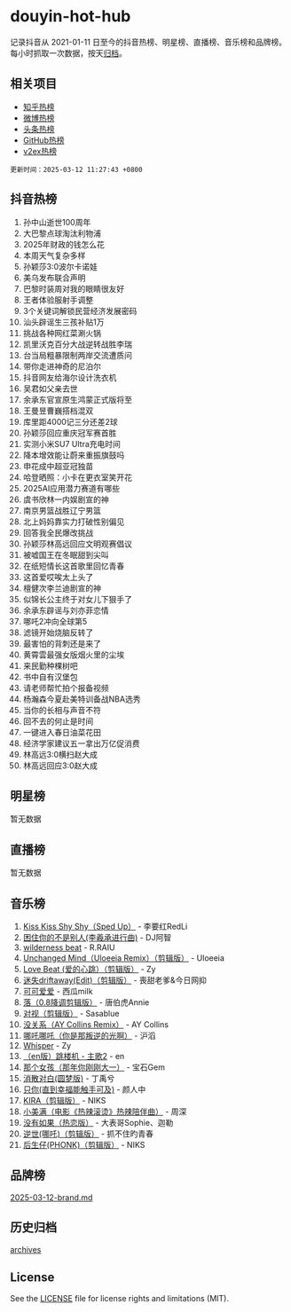 # douyin-hot-hub

记录抖音从 2021-01-11 日至今的抖音热榜、明星榜、直播榜、音乐榜和品牌榜。每小时抓取一次数据，按天[归档](archives)。

## 相关项目

- [知乎热榜](https://github.com/lonnyzhang423/zhihu-hot-hub)
- [微博热榜](https://github.com/lonnyzhang423/weibo-hot-hub)
- [头条热榜](https://github.com/lonnyzhang423/toutiao-hot-hub)
- [GitHub热榜](https://github.com/lonnyzhang423/github-hot-hub)
- [v2ex热榜](https://github.com/lonnyzhang423/v2ex-hot-hub)


`更新时间：2025-03-12 11:27:43 +0800`

## 抖音热榜

1. 孙中山逝世100周年
1. 大巴黎点球淘汰利物浦
1. 2025年财政的钱怎么花
1. 本周天气复杂多样
1. 孙颖莎3:0波尔卡诺娃
1. 美乌发布联合声明
1. 巴黎时装周对我的眼睛很友好
1. 王者体验服射手调整
1. 3个关键词解锁民营经济发展密码
1. 汕头辟谣生三孩补贴1万
1. 挑战各种网红菜涮火锅
1. 凯里沃克百分大战逆转战胜李瑞
1. 台当局粗暴限制两岸交流遭质问
1. 带你走进神奇的尼泊尔
1. 抖音网友给海尔设计洗衣机
1. 吴君如父亲去世
1. 余承东官宣原生鸿蒙正式版将至
1. 王曼昱曹巍搭档混双
1. 库里距4000记三分还差2球
1. 孙颖莎回应重庆冠军赛首胜
1. 实测小米SU7 Ultra充电时间
1. 降本增效能让蔚来重振旗鼓吗
1. 申花成中超亚冠独苗
1. 哈登晒照：小卡在更衣室笑开花
1. 2025AI应用潜力赛道有哪些
1. 虞书欣林一内娱剧宣的神
1. 南京男篮战胜辽宁男篮
1. 北上妈妈靠实力打破性别偏见
1. 回答我全民爆改挑战
1. 孙颖莎林高远回应文明观赛倡议
1. 被嘘国王在冬眠甜到尖叫
1. 在纸短情长这首歌里回忆青春
1. 这首爱哎唉太上头了
1. 檀健次李兰迪剧宣的神
1. 似锦长公主终于对女儿下狠手了
1. 余承东辟谣与刘亦菲恋情
1. 哪吒2冲向全球第5
1. 滤镜开始烧脑反转了
1. 最害怕的背刺还是来了
1. 黄霄雲最强女版烟火里的尘埃
1. 来民勤种棵树吧
1. 书中自有汉堡包
1. 请老师帮忙拍个报备视频
1. 杨瀚森今夏赴美特训备战NBA选秀
1. 当你的长相与声音不符
1. 回不去的何止是时间
1. 一键进入春日油菜花田
1. 经济学家建议五一拿出万亿促消费
1. 林高远3:0横扫赵大成
1. 林高远回应3:0赵大成

## 明星榜

暂无数据

## 直播榜

暂无数据

## 音乐榜

1. [Kiss Kiss Shy Shy（Sped Up）](https://sf3-cdn-tos.douyinstatic.com/obj/tos-cn-ve-2774/oYpXDAeGgQK0zfPaji7iKUixpCXFGILeLGmvYA) - 李要红RedLi
1. [困住你的不是别人(李羲承进行曲)](https://sf3-cdn-tos.douyinstatic.com/obj/tos-cn-ve-2774/okWrrVL1iQGZbfHVeCPAe7IaerYfM2jEQi5mNI) - DJ阿智
1. [wilderness beat](https://sf3-cdn-tos.douyinstatic.com/obj/tos-cn-ve-2774/o0oBmODSFCpfFdLRGzAAFC2ah9AIMEQfAOueVE) - R.RAIU
1. [Unchanged Mind（Uloeeia Remix）（剪辑版）](https://sf3-cdn-tos.douyinstatic.com/obj/tos-cn-ve-2774/oIHYu1YfsziJqmggAqBsXOiiI2Y1QB6I61RsMW) - Uloeeia
1. [Love Beat  (爱的心跳）（剪辑版）](https://sf3-cdn-tos.douyinstatic.com/obj/tos-cn-ve-2774/oUlARwvEINIisZ9nCnKMZiYFGfCCYLtDADDBge) - Zy
1. [迷失driftaway(Edit)（剪辑版）](https://sf5-hl-cdn-tos.douyinstatic.com/obj/tos-cn-ve-2774/ogaa1xGNeFO6FCaMgO8PzzAceEI4fBLDMi15H3) - 喪甜老爹&今日网抑
1. [可可爱爱](https://sf3-cdn-tos.douyinstatic.com/obj/tos-cn-ve-2774/0deb1e75aea643b9927ba26aaafa29dd) - 西瓜milk
1. [落（0.8降调剪辑版）](https://sf3-cdn-tos.douyinstatic.com/obj/tos-cn-ve-2774/ociN0WUv3APijBYr6DUmAHmdkZ5MjM6gIF3iA) - 唐伯虎Annie
1. [对视（剪辑版）](https://sf5-hl-cdn-tos.douyinstatic.com/obj/tos-cn-ve-2774/ogKtIhiB0WfAa18F9z3uWODMtZi2ysB1VuAIsQ) - Sasablue
1. [没关系（AY Collins Remix）](https://sf3-cdn-tos.douyinstatic.com/obj/tos-cn-ve-2774/oIBbI5Ghw4zdUCQMJrDEFaAQilZP3EIDSi7MW) - AY Collins
1. [哪吒哪吒（你是那叛逆的光啊）](https://sf3-cdn-tos.douyinstatic.com/obj/tos-cn-ve-2774/oUkQCgCDnBanFehFEFQDxCQntAOIfp9gyZYFVo) - 沪滔
1. [Whisper](https://sf3-cdn-tos.douyinstatic.com/obj/tos-cn-ve-2774/oEeYKDxIDCFuArkftgkGqCnG7xZtRC2rEMKBQi) - Zy
1. [（en版）跳楼机 - 主歌2](https://sf5-hl-cdn-tos.douyinstatic.com/obj/tos-cn-ve-2774/oklN6GvgQ2L8DpPeaAGf1gPeyKzjXFwHIwoCZv) - en
1. [那个女孩（那年你刚刚大一）](https://sf3-cdn-tos.douyinstatic.com/obj/tos-cn-ve-2774/o4IZw7TlivwiBBBMA2rIgWrGNIrjFroh6bPqQ) - 宝石Gem
1. [消散对白(圆梦版)](https://sf3-cdn-tos.douyinstatic.com/obj/tos-cn-ve-2774/og4jB5I5IizzoZVAAAzWgBMAsMDWoArfwBOiFs) - 丁禹兮
1. [只你(直到幸福能触手可及)](https://sf3-cdn-tos.douyinstatic.com/obj/tos-cn-ve-2774/o0lBkRDzFTeaVSUz3ZZSCBVtZ5DIMQGfgmEAuE) - 颜人中
1. [KIRA（剪辑版）](https://sf3-cdn-tos.douyinstatic.com/obj/tos-cn-ve-2774/o0Bq3TvdHqOfzihWrHyABMociuMA3Inwsbx9Wi) - NIKS
1. [小美满（电影《热辣滚烫》热辣陪伴曲）](https://sf3-cdn-tos.douyinstatic.com/obj/tos-cn-ve-2774/o0GAn2lSgfZIDUgtevCGDQYnFg4CwnrBaxbTZL) - 周深
1. [没有如果（热恋版）](https://sf3-cdn-tos.douyinstatic.com/obj/tos-cn-ve-2774/o4iETqbxIThtCXlBeV0DfAhZsbCFGhagYupnMx) - 大表哥Sophie、迦勒
1. [逆世(哪吒)（剪辑版）](https://sf3-cdn-tos.douyinstatic.com/obj/tos-cn-ve-2774/oMIEZAfEogrLnzfDWMBiZKCWuXIUFLtRDsOFWs) - 抓不住旳青春
1. [后生仔(PHONK)（剪辑版）](https://sf5-hl-cdn-tos.douyinstatic.com/obj/tos-cn-ve-2774/o0TzmfumdQAJ1aGG9F5LfTXIYeGcqYKRPAeFdJ) - NIKS

## 品牌榜

[2025-03-12-brand.md](archives/2025-03-12-brand.md)

## 历史归档

[archives](archives)

## License

See the [LICENSE](LICENSE) file for license rights and limitations (MIT).
